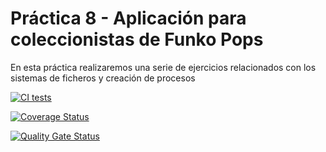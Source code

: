 # Práctica 8 - Aplicación para coleccionistas de Funko Pops

En esta práctica realizaremos una serie de ejercicios relacionados con los sistemas de ficheros y creación de procesos

[![CI tests](https://github.com/ULL-ESIT-INF-DSI-2425/prct08-filesystem-funko-app-Sandroleonn/actions/workflows/ci.yml/badge.svg)](https://github.com/ULL-ESIT-INF-DSI-2425/prct08-filesystem-funko-app-Sandroleonn/actions/workflows/ci.yml)

[![Coverage Status](https://coveralls.io/repos/github/ULL-ESIT-INF-DSI-2425/prct08-filesystem-funko-app-Sandroleonn/badge.svg?branch=main)](https://coveralls.io/github/ULL-ESIT-INF-DSI-2425/prct08-filesystem-funko-app-Sandroleonn?branch=main)

[![Quality Gate Status](https://sonarcloud.io/api/project_badges/measure?project=ULL-ESIT-INF-DSI-2425_prct08-filesystem-funko-app-Sandroleonn&metric=alert_status)](https://sonarcloud.io/summary/new_code?id=ULL-ESIT-INF-DSI-2425_prct08-filesystem-funko-app-Sandroleonn)
